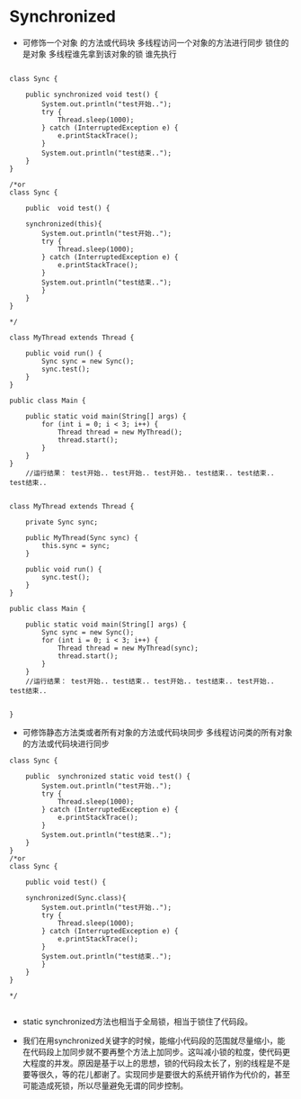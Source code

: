 # Synchronized

-  可修饰一个对象 的方法或代码块 多线程访问一个对象的方法进行同步 锁住的是对象 多线程谁先拿到该对象的锁 谁先执行


```

class Sync {

	public synchronized void test() {
		System.out.println("test开始..");
		try {
			Thread.sleep(1000);
		} catch (InterruptedException e) {
			e.printStackTrace();
		}
		System.out.println("test结束.."); 
	}
}

/*or
class Sync {

	public  void test() {
	
	synchronized(this){
		System.out.println("test开始..");
		try {
			Thread.sleep(1000);
		} catch (InterruptedException e) {
			e.printStackTrace();
		}
		System.out.println("test结束.."); 
		}
	}
}

*/

class MyThread extends Thread {

	public void run() {
		Sync sync = new Sync();
		sync.test();
	}
}

public class Main {

	public static void main(String[] args) {
		for (int i = 0; i < 3; i++) {
			Thread thread = new MyThread();
			thread.start();
		}
	}
}
	//运行结果： test开始.. test开始.. test开始.. test结束.. test结束.. test结束..
	
```


```
class MyThread extends Thread {

	private Sync sync;

	public MyThread(Sync sync) {
		this.sync = sync;
	}

	public void run() {
		sync.test();
	}
}

public class Main {

	public static void main(String[] args) {
		Sync sync = new Sync();
		for (int i = 0; i < 3; i++) {
			Thread thread = new MyThread(sync);
			thread.start();
		}
	}
	//运行结果： test开始.. test结束.. test开始.. test结束.. test开始.. test结束..	


}

```



- 可修饰静态方法类或者所有对象的方法或代码块同步 多线程访问类的所有对象的方法或代码块进行同步



```
class Sync {

	public  synchronized static void test() {
		System.out.println("test开始..");
		try {
			Thread.sleep(1000);
		} catch (InterruptedException e) {
			e.printStackTrace();
		}
		System.out.println("test结束..");
	}
}
/*or
class Sync {

	public void test() {
	
	synchronized(Sync.class){
		System.out.println("test开始..");
		try {
			Thread.sleep(1000);
		} catch (InterruptedException e) {
			e.printStackTrace();
		}
		System.out.println("test结束.."); 
		}
	}
}

*/


```


- static synchronized方法也相当于全局锁，相当于锁住了代码段。

- 我们在用synchronized关键字的时候，能缩小代码段的范围就尽量缩小，能在代码段上加同步就不要再整个方法上加同步。这叫减小锁的粒度，使代码更大程度的并发。原因是基于以上的思想，锁的代码段太长了，别的线程是不是要等很久，等的花儿都谢了。实现同步是要很大的系统开销作为代价的，甚至可能造成死锁，所以尽量避免无谓的同步控制。

  ​



